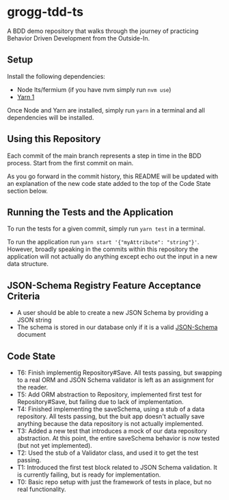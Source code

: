 # grogg-tdd-ts

A BDD demo repository that walks through the journey of practicing Behavior Driven Development from the Outside-In.

## Setup

Install the following dependencies:

- Node lts/fermium (if you have nvm simply run `nvm use`)
- [Yarn 1](https://classic.yarnpkg.com/en/docs/install)

Once Node and Yarn are installed, simply run `yarn` in a terminal and all dependencies will be installed.

## Using this Repository

Each commit of the main branch represents a step in time in the BDD process. Start from the first commit on main.

As you go forward in the commit history, this README will be updated with an explanation of the new code state added to the top of the Code State section below.

## Running the Tests and the Application

To run the tests for a given commit, simply run `yarn test` in a terminal.

To run the application run `yarn start '{"myAttribute": "string"}'`. However, broadly speaking in the commits within this repository the application will not actually do anything except echo out the input in a new data structure.

## JSON-Schema Registry Feature Acceptance Criteria

- A user should be able to create a new JSON Schema by providing a JSON string
- The schema is stored in our database only if it is a valid [JSON-Schema](https://json-schema.org) document

## Code State

- T6: Finish implementig Repository#Save. All tests passing, but swapping to a real ORM and JSON Schema validator is left as an assignment for the reader.
- T5: Add ORM abstraction to Repository, implemented first test for Repository#Save, but failing due to lack of implementation.
- T4: Finished implementing the saveSchema, using a stub of a data repository. All tests passing, but the buit app doesn't actually save anything because the data repository is not actually implemented.
- T3: Added a new test that introduces a mock of our data repository abstraction. At this point, the entire saveSchema behavior is now tested (but not yet implemented).
- T2: Used the stub of a Validator class, and used it to get the test passing.
- T1: Introduced the first test block related to JSON Schema validation. It is currently failing, but is ready for implementation.
- T0: Basic repo setup with just the framework of tests in place, but no real functionality.
